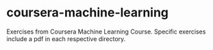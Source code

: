 # coursera-machine-learning
Exercises from Coursera Machine Learning Course.  Specific exercises include a pdf in each respective directory.

